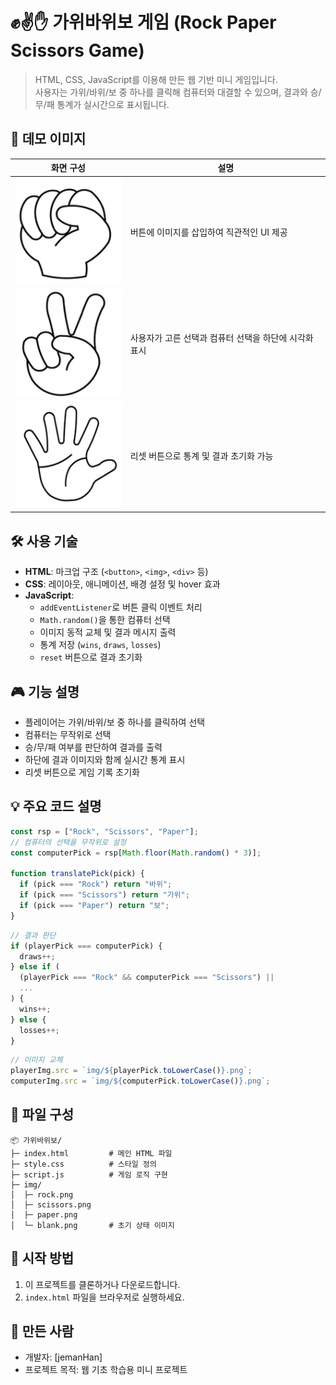 # ✊✌️✋ 가위바위보 게임 (Rock Paper Scissors Game)

> HTML, CSS, JavaScript를 이용해 만든 웹 기반 미니 게임입니다.  
사용자는 가위/바위/보 중 하나를 클릭해 컴퓨터와 대결할 수 있으며, 결과와 승/무/패 통계가 실시간으로 표시됩니다.

## 📸 데모 이미지

| 화면 구성 | 설명 |
|-----------|------|
| ![게임화면](img/rock.png) | 버튼에 이미지를 삽입하여 직관적인 UI 제공 |
| ![결과화면](img/scissors.png) | 사용자가 고른 선택과 컴퓨터 선택을 하단에 시각화 표시 |
| ![리셋버튼](img/paper.png) | 리셋 버튼으로 통계 및 결과 초기화 가능 |

## 🛠️ 사용 기술

- **HTML**: 마크업 구조 (`<button>`, `<img>`, `<div>` 등)
- **CSS**: 레이아웃, 애니메이션, 배경 설정 및 hover 효과
- **JavaScript**:
  - `addEventListener`로 버튼 클릭 이벤트 처리
  - `Math.random()`을 통한 컴퓨터 선택
  - 이미지 동적 교체 및 결과 메시지 출력
  - 통계 저장 (`wins`, `draws`, `losses`)
  - `reset` 버튼으로 결과 초기화

## 🎮 기능 설명

- 플레이어는 가위/바위/보 중 하나를 클릭하여 선택
- 컴퓨터는 무작위로 선택
- 승/무/패 여부를 판단하여 결과를 출력
- 하단에 결과 이미지와 함께 실시간 통계 표시
- 리셋 버튼으로 게임 기록 초기화

## 💡 주요 코드 설명

```js
const rsp = ["Rock", "Scissors", "Paper"];
// 컴퓨터의 선택을 무작위로 설정
const computerPick = rsp[Math.floor(Math.random() * 3)];

function translatePick(pick) {
  if (pick === "Rock") return "바위";
  if (pick === "Scissors") return "가위";
  if (pick === "Paper") return "보";
}
```

```js
// 결과 판단
if (playerPick === computerPick) {
  draws++;
} else if (
  (playerPick === "Rock" && computerPick === "Scissors") ||
  ...
) {
  wins++;
} else {
  losses++;
}
```

```js
// 이미지 교체
playerImg.src = `img/${playerPick.toLowerCase()}.png`;
computerImg.src = `img/${computerPick.toLowerCase()}.png`;
```

## 📁 파일 구성

```
📦 가위바위보/
├─ index.html         # 메인 HTML 파일
├─ style.css          # 스타일 정의
├─ script.js          # 게임 로직 구현
├─ img/
│  ├─ rock.png
│  ├─ scissors.png
│  ├─ paper.png
│  └─ blank.png       # 초기 상태 이미지
```

## 🚀 시작 방법

1. 이 프로젝트를 클론하거나 다운로드합니다.
2. `index.html` 파일을 브라우저로 실행하세요.

## 🙌 만든 사람

- 개발자: [jemanHan]
- 프로젝트 목적: 웹 기초 학습용 미니 프로젝트